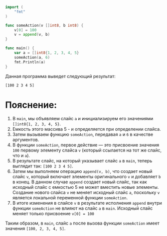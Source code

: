 ```go
import (
	"fmt"
)

func someAction(v []int8, b int8) {
	v[0] = 100
	v = append(v, b)
}

func main() {
	var a = []int8{1, 2, 3, 4, 5}
	someAction(a, 6)
	fmt.Println(a)
}
```

Данная программа выведет следующий результат:
```
[100 2 3 4 5]
```

# Пояснение:
1. В `main`, мы объявляем слайс `a` и инициализируем его значениями `[]int8{1, 2, 3, 4, 5}`.
2. Емкость этого массива 5 - и определяется при определении слайса.
3. Затем вызываем функцию `someAction`, передавая `a` и `6` в качестве аргументов.
4. В функции `someAction`, первое действие — это присвоение значения `100` первому элементу слайса `v` (который ссылается на тот же слайс, что и `a`).
5. В результате слайс, на который указывает слайс `a` в `main`, теперь выглядит так: `[100 2 3 4 5]`.
6. Затем мы выполняем операцию `append(v, b)`, что создает новый слайс `v`, который включает элементы оригинального `v` и добавляет `b` в конец. В данном случае `append` создает новый слайс, так как исходный слайс с емкостью 5 не может вместить новые элементы. Создание нового слайса `v` не меняет исходный слайс `a`, поскольку `v` является локальной переменной функции `someAction`.
7. В итоге изменения в слайсе `v` в результате исполнения `append` внутри функции `someAction` не влияют на слайс `a` в `main`. Исходный слайс меняет только присвоение `v[0] = 100`  

Таким образом, в `main`, слайс `a` после вызова функции `someAction` имеет значения `[100, 2, 3, 4, 5]`.